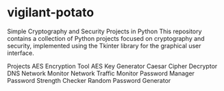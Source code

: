 # vigilant-potato
Simple Cryptography and Security Projects in Python
This repository contains a collection of Python projects focused on cryptography and security, implemented using the Tkinter library for the graphical user interface.

Projects
AES Encryption Tool
AES Key Generator
Caesar Cipher Decryptor
DNS Network Monitor
Network Traffic Monitor
Password Manager
Password Strength Checker
Random Password Generator
